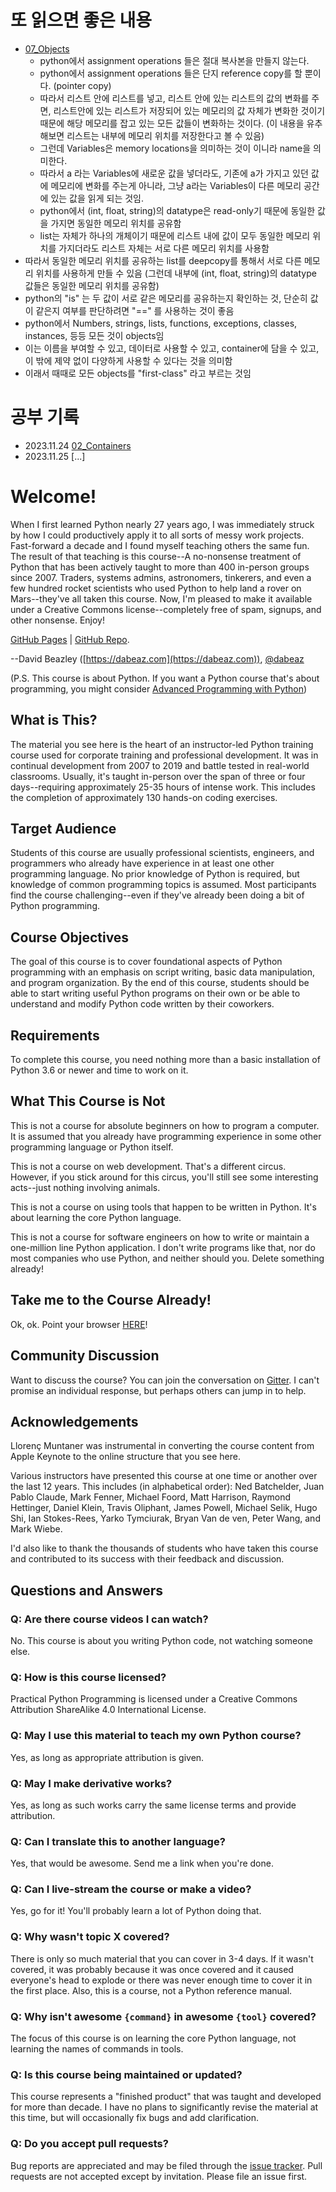 # 또 읽으면 좋은 내용
- [07_Objects](Notes/02_Working_with_data/07_Objects.md)
  - python에서 assignment operations 들은 절대 복사본을 만들지 않는다.
  - python에서 assignment operations 들은 단지 reference copy를 할 뿐이다. (pointer copy)
  - 따라서 리스트 안에 리스트를 넣고, 리스트 안에 있는 리스트의 값의 변화를 주면, 리스트안에 있는 리스트가 저장되어 있는 메모리의 값 자체가 변화한 것이기 때문에 해당 메모리를 잡고 있는 모든 값들이 변화하는 것이다. (이 내용을 유추해보면 리스트는 내부에 메모리 위치를 저장한다고 볼 수 있음)
  - 그런데 Variables은 memory locations을 의미하는 것이 이니라 name을 의미한다.
  - 따라서 a 라는 Variables에 새로운 값을 넣더라도, 기존에 a가 가지고 있던 값에 메모리에 변화를 주는게 아니라, 그냥 a라는 Variables이 다른 메모리 공간에 있는 값을 읽게 되는 것임.
  - python에서 (int, float, string)의 datatype은 read-only기 때문에 동일한 값을 가지면 동일한 메모리 위치를 공유함
  - list는 자체가 하나의 개체이기 때문에 리스트 내에 값이 모두 동일한 메모리 위치를 가지더라도 리스트 자체는 서로 다른 메모리 위치를 사용함
 - 따라서 동일한 메모리 위치를 공유하는 list를 deepcopy를 통해서 서로 다른 메모리 위치를 사용하게 만들 수 있음 (그런데 내부에 (int, float, string)의 datatype 값들은 동일한 메모리 위치를 공유함)
  - python의 "is" 는 두 값이 서로 같은 메모리를 공유하는지 확인하는 것, 단순히 값이 같은지 여부를 판단하려면 "==" 를 사용하는 것이 좋음
  - python에서 Numbers, strings, lists, functions, exceptions, classes, instances, 등등 모든 것이 objects임
  - 이는 이름을 부여할 수 있고, 데이터로 사용할 수 있고, container에 담을 수 있고, 이 밖에 제약 없이 다양하게 사용할 수 있다는 것을 의미함
  - 이래서 때때로 모든 objects를 "first-class" 라고 부르는 것임

# 공부 기록
- 2023.11.24 [02_Containers](Notes/02_Working_with_data/02_Containers.md)
- 2023.11.25 [...]

# Welcome!

When I first learned Python nearly 27 years ago, I was immediately
struck by how I could productively apply it to all sorts of messy work
projects. Fast-forward a decade and I found myself teaching others the
same fun.  The result of that teaching is this course--A no-nonsense
treatment of Python that has been actively taught to more than 400
in-person groups since 2007.  Traders, systems admins, astronomers,
tinkerers, and even a few hundred rocket scientists who used Python to
help land a rover on Mars--they've all taken this course. Now, I'm
pleased to make it available under a Creative Commons license--completely
free of spam, signups, and other nonsense. Enjoy!

[GitHub Pages](https://dabeaz-course.github.io/practical-python) | [GitHub Repo](https://github.com/dabeaz-course/practical-python).

--David Beazley ([https://dabeaz.com](https://dabeaz.com)), [@dabeaz](https://mastodon.social/@dabeaz)

(P.S. This course is about Python. If you want a Python course that's about programming,
you might consider [Advanced Programming with Python](https://www.dabeaz.com/advprog.html))

## What is This?

The material you see here is the heart of an instructor-led Python
training course used for corporate training and professional
development. It was in continual development from 2007 to 2019 and
battle tested in real-world classrooms.  Usually, it's taught
in-person over the span of three or four days--requiring approximately
25-35 hours of intense work. This includes the completion of
approximately 130 hands-on coding exercises.

## Target Audience

Students of this course are usually professional scientists,
engineers, and programmers who already have experience in at least one
other programming language. No prior knowledge of Python is required,
but knowledge of common programming topics is assumed.  Most
participants find the course challenging--even if they've already been
doing a bit of Python programming.

## Course Objectives

The goal of this course is to cover foundational aspects of Python
programming with an emphasis on script writing, basic data manipulation, and
program organization.  By the end of this course, students should be
able to start writing useful Python programs on their own or be able
to understand and modify Python code written by their
coworkers.

## Requirements

To complete this course, you need nothing more than a basic
installation of Python 3.6 or newer and time to work on it.

## What This Course is Not

This is not a course for absolute beginners on how to program a
computer.  It is assumed that you already have programming experience
in some other programming language or Python itself.

This is not a course on web development.  That's a different
circus. However, if you stick around for this circus, you'll still see
some interesting acts--just nothing involving animals.

This is not a course on using tools that happen to be written
in Python. It's about learning the core Python language.

This is not a course for software engineers on how to write or
maintain a one-million line Python application. I don't write programs
like that, nor do most companies who use Python, and neither should
you. Delete something already!

## Take me to the Course Already!

Ok, ok. Point your browser [HERE](Notes/Contents.md)!

## Community Discussion

Want to discuss the course?  You can join the conversation on
[Gitter](https://gitter.im/dabeaz-course/practical-python).  I can't
promise an individual response, but perhaps others can jump in to help.

## Acknowledgements

Llorenç Muntaner was instrumental in converting the course content from
Apple Keynote to the online structure that you see here.

Various instructors have presented this course at one time or another
over the last 12 years. This includes (in alphabetical order): Ned
Batchelder, Juan Pablo Claude, Mark Fenner, Michael Foord, Matt
Harrison, Raymond Hettinger, Daniel Klein, Travis Oliphant, James
Powell, Michael Selik, Hugo Shi, Ian Stokes-Rees, Yarko Tymciurak,
Bryan Van de ven, Peter Wang, and Mark Wiebe.

I'd also like to thank the thousands of students who have taken this
course and contributed to its success with their feedback and
discussion.

## Questions and Answers

### Q: Are there course videos I can watch?

No. This course is about you writing Python code, not watching someone else.

### Q: How is this course licensed?

Practical Python Programming is licensed under a Creative Commons Attribution ShareAlike 4.0 International License.

### Q: May I use this material to teach my own Python course?

Yes, as long as appropriate attribution is given.

### Q: May I make derivative works?

Yes, as long as such works carry the same license terms and provide attribution.

### Q: Can I translate this to another language?

Yes, that would be awesome.  Send me a link when you're done.

### Q: Can I live-stream the course or make a video?

Yes, go for it!  You'll probably learn a lot of Python doing that.

### Q: Why wasn't topic X covered?

There is only so much material that you can cover in 3-4 days.  If
it wasn't covered, it was probably because it was once covered and it
caused everyone's head to explode or there was never enough time to
cover it in the first place.   Also, this is a course, not a Python
reference manual.

### Q: Why isn't awesome `{command}` in awesome `{tool}` covered?

The focus of this course is on learning the core Python language,
not learning the names of commands in tools.

### Q: Is this course being maintained or updated?

This course represents a "finished product" that was taught and
developed for more than decade.  I have no plans to significantly
revise the material at this time, but will occasionally fix bugs and
add clarification.

### Q: Do you accept pull requests?

Bug reports are appreciated and may be filed through the
[issue tracker](https://github.com/dabeaz-course/practical-python/issues).
Pull requests are not accepted except by invitation. Please file an issue first.

